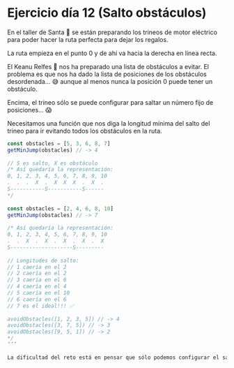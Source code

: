 # Ejercicio día 12 (Salto obstáculos)  
  
En el taller de Santa 🎅 se están preparando los trineos de motor eléctrico para poder hacer la ruta perfecta para dejar los regalos.  
  
La ruta empieza en el punto 0 y de ahí va hacia la derecha en línea recta.  
  
El Keanu Relfes 🧝 nos ha preparado una lista de obstáculos a evitar. El problema es que nos ha dado la lista de posiciones de los obstáculos desordenada... 😅 aunque al menos nunca la posición 0 puede tener un obstáculo.  
  
Encima, el trineo sólo se puede configurar para saltar un número fijo de posiciones... 😱  
  
Necesitamos una función que nos diga la longitud mínima del salto del trineo para ir evitando todos los obstáculos en la ruta.  
  
```javascript 
const obstacles = [5, 3, 6, 8, 7]  
getMinJump(obstacles) // -> 4  
  
// S es salto, X es obstáculo  
/* Así quedaría la representación:  
0, 1, 2, 3, 4, 5, 6, 7, 8, 9, 10  
.  .  .  X  .  X  X  X  .  X  .   
S-----------S-----------S------  
*/  
  
const obstacles = [2, 4, 6, 8, 10]  
getMinJump(obstacles) // -> 7  
  
/* Así quedaría la representación:  
0, 1, 2, 3, 4, 5, 6, 7, 8, 9, 10  
.  .  X  .  X  .  X  .  X  .  X   
S--------------------S---------  
  
// Longitudes de salto:  
// 1 caería en el 2  
// 2 caería en el 2  
// 3 caería en el 6  
// 4 caería en el 4  
// 5 caería en el 10  
// 6 caería en el 6  
// 7 es el ideal!!! ✅  
  
avoidObstacles([1, 2, 3, 5]) // -> 4  
avoidObstacles([3, 7, 5]) // -> 3  
avoidObstacles([9, 5, 1]) // -> 2  
*/
´´´  

La dificultad del reto está en pensar que sólo podemos configurar el salto del trineo una vez y que buscamos el salto mínimo que nos serviría para sortear todos los obstaculos.  